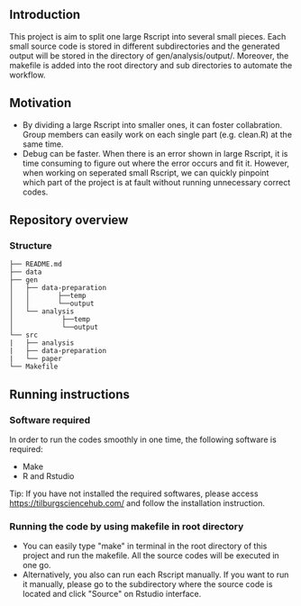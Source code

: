 ## Introduction

This project is aim to split one large Rscript into several small pieces. Each small source code is stored in different subdirectories and the generated output will be stored in the directory of gen/analysis/output/. Moreover, the makefile is added into the root directory and sub directories to automate the workflow.

## Motivation
- By dividing a large Rscript into smaller ones, it can foster collabration. Group members can easily work on each single part (e.g. clean.R) at the same time.
- Debug can be faster. When there is an error shown in large Rscript, it is time consuming to figure out where the error occurs and fit it. However, when working on seperated small Rscript, we can quickly pinpoint which part of the project is at fault without running unnecessary correct codes.


## Repository overview

### Structure 
```
├── README.md
├── data
├── gen
│   ├── data-preparation
│   │       ├──temp
│   │       └──output
│   └── analysis 
│            ├──temp
│            └──output
└── src
|   ├── analysis
|   ├── data-preparation
|   └── paper
└── Makefile
```

## Running instructions

### Software required
In order to run the codes smoothly in one time, the following software is required:
- Make
- R and Rstudio

Tip: If you have not installed the required softwares, please access https://tilburgsciencehub.com/ and follow the installation instruction.

### Running the code by using makefile in root directory
- You can easily type "make"  in terminal in the root directory of this project and run the makefile. All the source codes will be executed in one go.
- Alternatively, you also can run each Rscript manually. If you want to run it manually, please go to the subdirectory where the source code is located and click "Source" on Rstudio interface.
